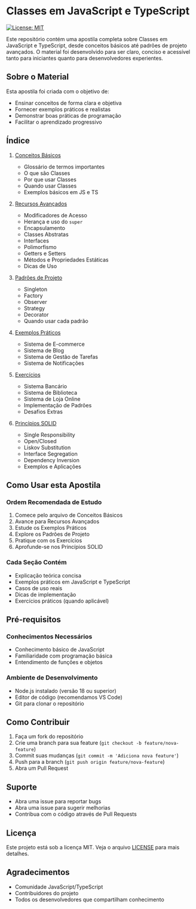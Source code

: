 # Classes em JavaScript e TypeScript

[![License: MIT](https://img.shields.io/badge/License-MIT-yellow.svg)](https://opensource.org/licenses/MIT)

Este repositório contém uma apostila completa sobre Classes em JavaScript e TypeScript, desde conceitos básicos até padrões de projeto avançados. O material foi desenvolvido para ser claro, conciso e acessível tanto para iniciantes quanto para desenvolvedores experientes.

## Sobre o Material

Esta apostila foi criada com o objetivo de:

- Ensinar conceitos de forma clara e objetiva
- Fornecer exemplos práticos e realistas
- Demonstrar boas práticas de programação
- Facilitar o aprendizado progressivo

## Índice

1. [Conceitos Básicos](exemplos/01-ConceitosBasicos.md)

   - Glossário de termos importantes
   - O que são Classes
   - Por que usar Classes
   - Quando usar Classes
   - Exemplos básicos em JS e TS

2. [Recursos Avançados](exemplos/02-RecursosAvancados.md)

   - Modificadores de Acesso
   - Herança e uso do `super`
   - Encapsulamento
   - Classes Abstratas
   - Interfaces
   - Polimorfismo
   - Getters e Setters
   - Métodos e Propriedades Estáticas
   - Dicas de Uso

3. [Padrões de Projeto](exemplos/03-PadroesDeProjetoComClasses.md)

   - Singleton
   - Factory
   - Observer
   - Strategy
   - Decorator
   - Quando usar cada padrão

4. [Exemplos Práticos](exemplos/04-ExemplosPraticos.md)

   - Sistema de E-commerce
   - Sistema de Blog
   - Sistema de Gestão de Tarefas
   - Sistema de Notificações

5. [Exercícios](exemplos/05-Exercicios.md)

   - Sistema Bancário
   - Sistema de Biblioteca
   - Sistema de Loja Online
   - Implementação de Padrões
   - Desafios Extras

6. [Princípios SOLID](exemplos/06-PrincipiosSOLID.md)
   - Single Responsibility
   - Open/Closed
   - Liskov Substitution
   - Interface Segregation
   - Dependency Inversion
   - Exemplos e Aplicações

## Como Usar esta Apostila

### Ordem Recomendada de Estudo

1. Comece pelo arquivo de Conceitos Básicos
2. Avance para Recursos Avançados
3. Estude os Exemplos Práticos
4. Explore os Padrões de Projeto
5. Pratique com os Exercícios
6. Aprofunde-se nos Princípios SOLID

### Cada Seção Contém

- Explicação teórica concisa
- Exemplos práticos em JavaScript e TypeScript
- Casos de uso reais
- Dicas de implementação
- Exercícios práticos (quando aplicável)

## Pré-requisitos

### Conhecimentos Necessários

- Conhecimento básico de JavaScript
- Familiaridade com programação básica
- Entendimento de funções e objetos

### Ambiente de Desenvolvimento

- Node.js instalado (versão 18 ou superior)
- Editor de código (recomendamos VS Code)
- Git para clonar o repositório

## Como Contribuir

1. Faça um fork do repositório
2. Crie uma branch para sua feature (`git checkout -b feature/nova-feature`)
3. Commit suas mudanças (`git commit -m 'Adiciona nova feature'`)
4. Push para a branch (`git push origin feature/nova-feature`)
5. Abra um Pull Request

## Suporte

- Abra uma issue para reportar bugs
- Abra uma issue para sugerir melhorias
- Contribua com o código através de Pull Requests

## Licença

Este projeto está sob a licença MIT. Veja o arquivo [LICENSE](LICENSE) para mais detalhes.

## Agradecimentos

- Comunidade JavaScript/TypeScript
- Contribuidores do projeto
- Todos os desenvolvedores que compartilham conhecimento

